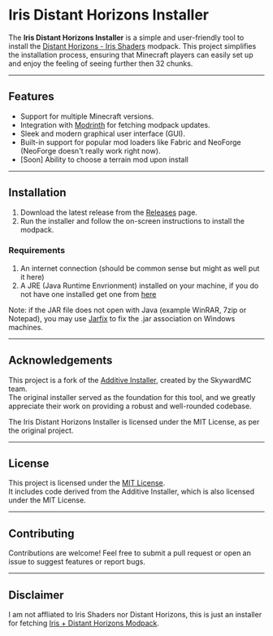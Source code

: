 # Iris Distant Horizons Installer

The **Iris Distant Horizons Installer** is a simple and user-friendly tool to install the [Distant Horizons - Iris Shaders](https://modrinth.com/mod/distant-horizons-iris-shaders) modpack. This project simplifies the installation process, ensuring that Minecraft players can easily set up and enjoy the feeling of seeing further then 32 chunks.

---

## Features
- Support for multiple Minecraft versions.
- Integration with [Modrinth](https://modrinth.com/) for fetching modpack updates.
- Sleek and modern graphical user interface (GUI).
- Built-in support for popular mod loaders like Fabric and NeoForge (NeoForge doesn't really work right now).
- [Soon] Ability to choose a terrain mod upon install

---

## Installation
1. Download the latest release from the [Releases](https://github.com/UltimatePlayer97/iris-distant-horizons-installer/releases) page.
2. Run the installer and follow the on-screen instructions to install the modpack.

### Requirements
1. An internet connection (should be common sense but might as well put it here)
2. A JRE (Java Runtime Envrionment) installed on your machine, if you do not have one installed get one from [here](https://adoptium.net/temurin/releases/?packages=jre)

Note: if the JAR file does not open with Java (example WinRAR, 7zip or Notepad), you may use [Jarfix](https://johann.loefflmann.net/downloads/jarfix.exe) to fix the .jar association on Windows machines.

---

## Acknowledgements
This project is a fork of the [Additive Installer](https://github.com/skywardmc/additive-installer), created by the SkywardMC team.  
The original installer served as the foundation for this tool, and we greatly appreciate their work on providing a robust and well-rounded codebase.  

The Iris Distant Horizons Installer is licensed under the MIT License, as per the original project.

---

## License
This project is licensed under the [MIT License](LICENSE).  
It includes code derived from the Additive Installer, which is also licensed under the MIT License.

---

## Contributing
Contributions are welcome! Feel free to submit a pull request or open an issue to suggest features or report bugs.

---

## Disclaimer
I am not affliated to Iris Shaders nor Distant Horizons, this is just an installer for fetching [Iris + Distant Horizons Modpack](https://modrinth.com/modpack/distant-horizons-iris-shaders).
